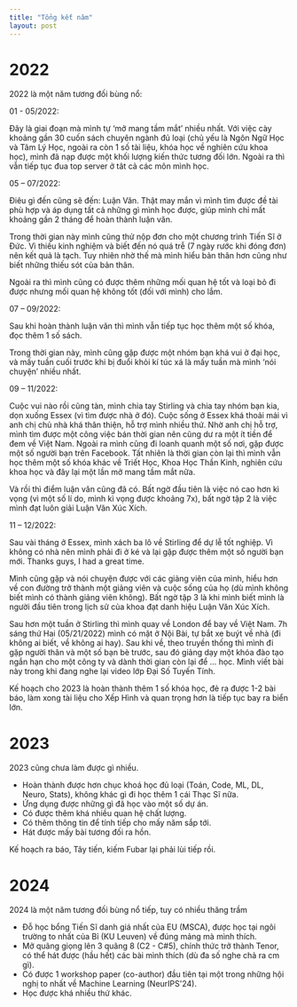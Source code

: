 ```yaml
---
title: "Tổng kết năm"
layout: post
---
```

# 2022
2022 là một năm tương đối bùng nổ:

01 - 05/2022: 

Đây là giai đoạn mà mình tự ‘mở mang tầm mắt’ nhiều nhất. Với việc cày khoảng gần 30 cuốn sách chuyên ngành đủ loại (chủ yếu là Ngôn Ngữ Học và Tâm Lý Học, ngoài ra còn 1 số tài liệu, khóa học về nghiên cứu khoa học), mình đã nạp được một khối lượng kiến thức tương đối lớn. Ngoài ra thì vẫn tiếp tục đua top server ở tât cả các môn mình học.

05 – 07/2022:

Điêu gì đến cũng sẽ đến: Luận Văn. Thật may mắn vì mình tìm được đề tài phù hợp và áp dụng tất cả những gì mình học được, giúp mình chỉ mất khoảng gần 2 tháng để hoàn thành luận văn.

Trong thời gian này mình cũng thử nộp đơn cho một chương trình Tiến Sĩ ở Đức. Vì thiếu kinh nghiệm và biết đến nó quá trễ (7 ngày rước khi đóng đơn) nên kết quả là tạch. Tuy nhiên nhờ thế mà mình hiểu bản thân hơn cũng như biết những thiếu sót của bản thân.

Ngoài ra thì mình cũng có được thêm những mối quan hệ tốt và loại bỏ đi được nhưng mối quan hệ không tốt (đối với mình) cho lắm.

07 – 09/2022:

Sau khi hoàn thành luận văn thì mình vẫn tiếp tục học thêm một số khóa, đọc thêm 1 số sách.

Trong thời gian này, mình cũng gặp được một nhóm bạn khá vui ở đại học, và mấy tuần cuối trước khi bị đuổi khỏi kí túc xá là mấy tuần mà mình ‘nói chuyện’ nhiều nhất.

09 – 11/2022:

Cuộc vui nào rồi cũng tàn, mình chia tay Stirling và chia tay nhóm bạn kia, dọn xuống Essex (vì tìm được nhà ở đó). Cuộc sống ở Essex khá thoải mái vì anh chị chủ nhà khá thân thiện, hỗ trợ mình nhiều thứ. Nhờ anh chị hỗ trợ, mình tìm được một công việc bán thời gian nên cũng dư ra một ít tiền để đem về Việt Nam. Ngoài ra mình cũng đi loanh quanh một số nơi, gặp được một số người bạn trên Facebook. Tất nhiên là thời gian còn lại thì mình vẫn học thêm một số khóa khác về Triết Học, Khoa Học Thần Kinh, nghiên cứu khoa học và đây lại một lần mở mang tầm mắt nữa.

Và rồi thì điểm luận văn cũng đã có. Bất ngờ đầu tiên là việc nó cao hơn kì vọng (vì một số lí do, mình kì vọng được khoảng 7x), bất ngờ tập 2 là việc mình đạt luôn giải Luận Văn Xúc Xích.

11 – 12/2022:

Sau vài tháng ở Essex, mình xách ba lô về Stirling để dự lễ tốt nghiệp. Vì không có nhà nên mình phải đi ở ké và lại gặp được thêm một số người bạn mới. Thanks guys, I had a great time.

Mình cũng gặp và nói chuyện được với các giảng viên của mình, hiểu hơn về con đường trở thành một giảng viên và cuộc sống của họ (dù mình không biết mình có thành giảng viên không). Bất ngờ tập 3 là khi mình biết mình là người đầu tiên trong lịch sử của khoa đạt danh hiệu Luận Văn Xúc Xích.

Sau hơn một tuần ở Stirling thì mình quay về London để bay về Việt Nam. 7h sáng thứ Hai (05/21/2022) mình có mặt ở Nội Bài, tự bắt xe buýt về nhà (đi không ai biết, về không ai hay). Sau khi về, theo truyền thống thì mình đi gặp người thân và một số bạn bè trước, sau đó giảng dạy một khóa đào tạo ngắn hạn cho một công ty và dành thời gian còn lại để … học. Mình viết bài này trong khi đang nghe lại video lớp Đại Số Tuyến Tính.

Kế hoạch cho 2023 là hoàn thành thêm 1 số khóa học, đẻ ra được 1-2 bài báo, làm xong tài liệu cho Xếp Hình và quan trọng hơn là tiếp tục bay ra biển lớn.

# 2023

2023 cũng chưa làm được gì nhiều.

- Hoàn thành được hơn chục khoá học đủ loại (Toán, Code, ML, DL, Neuro, Stats), không khác gì đi học thêm 1 cái Thạc Sĩ nữa.
- Ứng dụng được những gì đã học vào một số dự án.
- Có được thêm khá nhiều quan hệ chất lượng.
- Có thêm thông tin để tính tiếp cho mấy năm sắp tới.
- Hát được mấy bài tương đối ra hồn.

Kế hoạch ra báo, Tây tiến, kiếm Fubar lại phải lùi tiếp rồi.

# 2024

2024 là một năm tương đối bùng nổ tiếp, tuy có nhiều thăng trầm

- Đỗ học bổng Tiến Sĩ danh giá nhất của EU (MSCA), được học tại ngôi trường to nhất của Bỉ (KU Leuven) về đúng mảng mà mình thích.
- Mở quãng giọng lên 3 quãng 8 (C2 - C#5), chính thức trở thành Tenor, có thể hát được (hầu hết) các bài mình thích (dù đa số nghe chả ra cm gì).
- Có được 1 workshop paper (co-author) đầu tiên tại một trong những hội nghị to nhất về Machine Learning (NeurIPS'24).
- Học được khá nhiều thứ khác.


